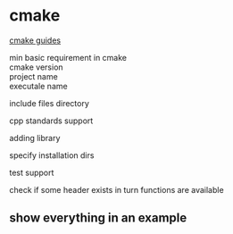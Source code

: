 # cmake

[cmake guides](https://cmake.org/cmake/help/v3.18/guide/tutorial/index.html)

min basic requirement in cmake  
cmake version  
project name  
executale name  

include files directory  

cpp standards support  

adding library  

specify installation dirs

test support  

check if some header exists in turn functions are available  




## show everything in an example



